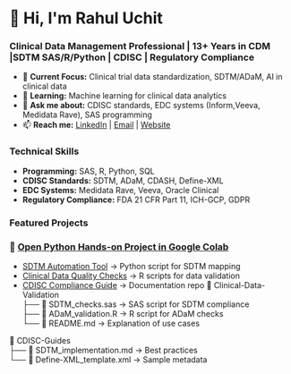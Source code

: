 # 👋 Hi, I'm Rahul Uchit
### **Clinical Data Management Professional | 13+ Years in CDM |SDTM SAS/R/Python | CDISC | Regulatory Compliance**  

- 🔭 **Current Focus:** Clinical trial data standardization, SDTM/ADaM, AI in clinical data  
- 🌱 **Learning:** Machine learning for clinical data analytics  
- 💬 **Ask me about:** CDISC standards, EDC systems (Inform,Veeva, Medidata Rave), SAS programming  
- 📫 **Reach me:** [LinkedIn](https://linkedin.com/in/rahuluchit1111) | [Email](mailto:raulfia.uchit@gmail.com) | [Website](https://clinical-trials-pro.emergent.host/) 

### **Technical Skills**  
- **Programming:** SAS, R, Python, SQL  
- **CDISC Standards:** SDTM, ADaM, CDASH, Define-XML  
- **EDC Systems:** Medidata Rave, Veeva, Oracle Clinical  
- **Regulatory Compliance:** FDA 21 CFR Part 11, ICH-GCP, GDPR  

### **Featured Projects** 
### 🔗 [Open Python Hands-on Project in Google Colab](https://colab.research.google.com/drive/1UDDyq4Q_KNOEccoLMNBDKJPlYV6tEoom)
- [SDTM Automation Tool](https://github.com/your-repo) → Python script for SDTM mapping  
- [Clinical Data Quality Checks](https://github.com/your-repo) → R scripts for data validation  
- [CDISC Compliance Guide](https://github.com/your-repo) → Documentation repo 
📂 Clinical-Data-Validation  
├── 📄 SDTM_checks.sas  → SAS script for SDTM compliance  
├── 📄 ADaM_validation.R → R script for ADaM checks  
└── 📄 README.md → Explanation of use cases  

📂 CDISC-Guides  
├── 📄 SDTM_implementation.md → Best practices  
└── 📄 Define-XML_template.xml → Sample metadata
